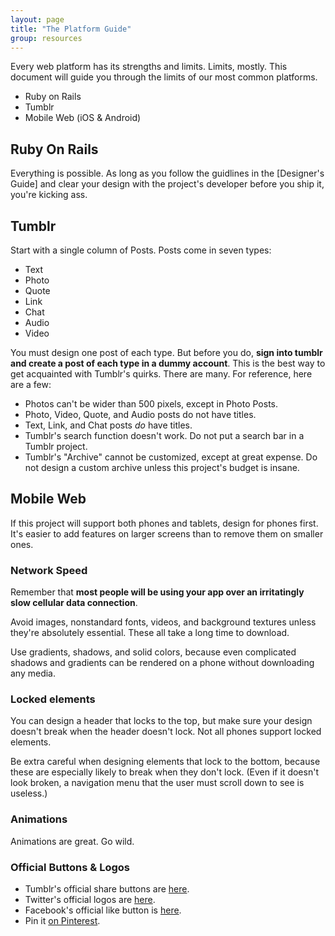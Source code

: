 ```yaml
---
layout: page
title: "The Platform Guide"
group: resources
---
```


Every web platform has its strengths and limits. Limits, mostly. This document will guide you through the limits of our most common platforms.

- Ruby on Rails
- Tumblr
- Mobile Web (iOS & Android)

## Ruby On Rails

Everything is possible. As long as you follow the guidlines in the [Designer's Guide] and clear your design with the project's developer before you ship it, you're kicking ass.


## Tumblr

Start with a single column of Posts. Posts come in seven types:

- Text
- Photo
- Quote
- Link
- Chat
- Audio
- Video

You must design one post of each type. But before you do, **sign into tumblr and create a post of each type in a dummy account**. This is the best way to get acquainted with Tumblr's quirks. There are many. For reference, here are a few:

- Photos can't be wider than 500 pixels, except in Photo Posts.
- Photo, Video, Quote, and Audio posts do not have titles.
- Text, Link, and Chat posts *do* have titles.
- Tumblr's search function doesn't work. Do not put a search bar in a Tumblr project.
- Tumblr's "Archive" cannot be customized, except at great expense. Do not design a custom archive unless this project's budget is insane.

## Mobile Web

If this project will support both phones and tablets, design for phones first. It's easier to add features on larger screens than to remove them on smaller ones.


### Network Speed

Remember that **most people will be using your app over an irritatingly slow cellular data connection**. 

Avoid images, nonstandard fonts, videos, and background textures unless they're absolutely essential. These all take a long time to download.

Use gradients, shadows, and solid colors, because even complicated shadows and gradients can be rendered on a phone without downloading any media.

### Locked elements

You can design a header that locks to the top, but make sure your design doesn't break when the header doesn't lock. Not all phones support locked elements.

Be extra careful when designing elements that lock to the bottom, because these are especially likely to break when they don't lock. (Even if it doesn't look broken, a navigation menu that the user must scroll down to see is useless.)

### Animations

Animations are great. Go wild.

### Official Buttons & Logos

- Tumblr's official share buttons are [here](http://www.tumblr.com/docs/en/share_button).
- Twitter's official logos are [here](https://twitter.com/about/resources/logos).
- Facebook's official like button is [here](https://developers.facebook.com/docs/reference/plugins/like/).
- Pin it [on Pinterest](http://pinterest.com/about/goodies/).